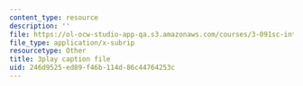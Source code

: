 ```yaml
---
content_type: resource
description: ''
file: https://ol-ocw-studio-app-qa.s3.amazonaws.com/courses/3-091sc-introduction-to-solid-state-chemistry-fall-2010/246d9525ed89f46b114d86c44764253c_iRh3Kpgg0Uc.srt
file_type: application/x-subrip
resourcetype: Other
title: 3play caption file
uid: 246d9525-ed89-f46b-114d-86c44764253c
---
```

